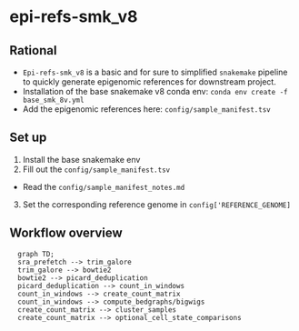 # epi-refs-smk_v8

## Rational

- `Epi-refs-smk_v8` is a basic and for sure to simplified `snakemake` pipeline to quickly generate epigenomic references
for downstream project.
- Installation of the base snakemake v8 conda env: `conda env create -f base_smk_8v.yml`
- Add the epigenomic references here: `config/sample_manifest.tsv`

## Set up

1. Install the base snakemake env
2. Fill out the `config/sample_manifest.tsv`
  - Read the `config/sample_manifest_notes.md`
3. Set the corresponding reference genome in `config['REFERENCE_GENOME]`

## Workflow overview

```mermaid
  graph TD;
  sra_prefetch --> trim_galore
  trim_galore --> bowtie2
  bowtie2 --> picard_deduplication
  picard_deduplication --> count_in_windows
  count_in_windows --> create_count_matrix
  count_in_windows --> compute_bedgraphs/bigwigs
  create_count_matrix --> cluster_samples
  create_count_matrix --> optional_cell_state_comparisons
```

